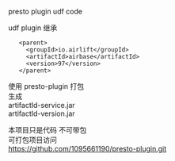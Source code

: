 presto plugin  udf code 

udf plugin 继承
```
   <parent>  
     <groupId>io.airlift</groupId>
     <artifactId>airbase</artifactId>
     <version>97</version>
   </parent>
```
 使用
<packaging>presto-plugin</packaging> 打包  
生成   
artifactId-service.jar  
artifactId-version.jar  
  
本项目只是代码 不可带包  
可打包项目访问     
https://github.com/1095661190/presto-plugin.git  